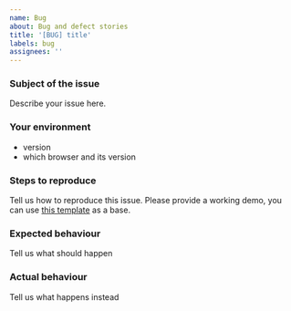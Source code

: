 ```yaml
---
name: Bug
about: Bug and defect stories
title: '[BUG] title'
labels: bug
assignees: ''
---
```

### Subject of the issue
Describe your issue here.

### Your environment
* version
* which browser and its version

### Steps to reproduce
Tell us how to reproduce this issue. Please provide a working demo, you can use [this template](https://plnkr.co/edit/XorWgI?p=preview) as a base.

### Expected behaviour
Tell us what should happen

### Actual behaviour
Tell us what happens instead